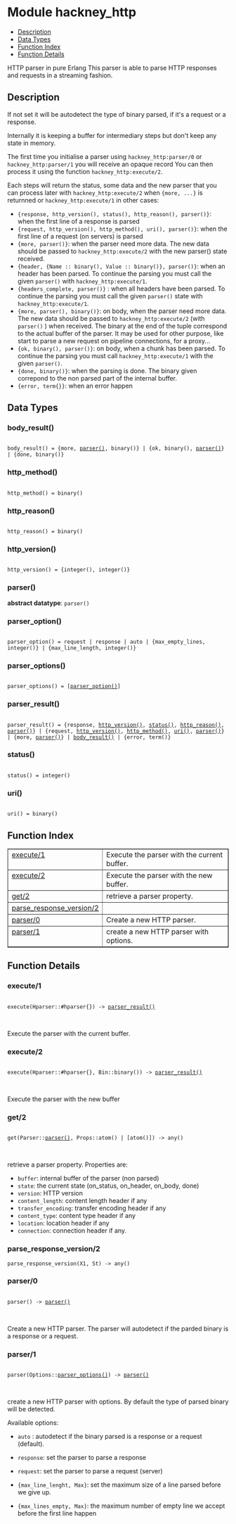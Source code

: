 

# Module hackney_http #
* [Description](#description)
* [Data Types](#types)
* [Function Index](#index)
* [Function Details](#functions)

HTTP parser in pure Erlang
This parser is able to parse HTTP responses and requests in a
streaming fashion.

<a name="description"></a>

## Description ##

If not set it will be autodetect the type of
binary parsed, if it's a request or a response.

Internally it is keeping a buffer for intermediary steps but don't
keep any state in memory.

The first time you initialise a parser using `hackney_http:parser/0`
or `hackney_http:parser/1` you will receive an opaque record You can
then process it using the function `hackney_http:execute/2`.

Each steps will return the status, some data and the new parser that
you can process later with `hackney_http:execute/2` when
`{more, ...}`  is returnned or `hackney_http:execute/1` in other
cases:

- `{response, http_version(), status(), http_reason(), parser()}`:
when the first line of a response is parsed
- `{request, http_version(), http_method(), uri(), parser()}`:
when the first line of a request (on servers) is parsed
- `{more, parser()}`: when the parser need more
data. The new data should be passed to `hackney_http:execute/2` with
the new parser() state received.
- `{header, {Name :: binary(), Value :: binary()}, parser()}`:
when an header has been parsed. To continue the parsing you must
call the given `parser()` with `hackney_http:execute/1`.
- `{headers_complete, parser()}` : when all headers have been parsed.
To continue the parsing you must call the given `parser()` state
with `hackney_http:execute/1`.
- `{more, parser(), binary()}`: on body, when
the parser need more data. The new data should be passed to
`hackney_http:execute/2` (with `parser()` ) when received. The binary at the end of the
tuple correspond to the actual buffer of the parser. It may be used
for other purpose, like start to parse a new request on pipeline
connections, for a proxy...
- `{ok, binary(), parser()}`: on body, when a chunk has been
parsed. To continue the parsing you must call
`hackney_http:execute/1` with the given `parser()`.
- `{done, binary()}`: when the parsing is done. The binary
given correpond to the non parsed part of the internal buffer.
- `{error, term{}}`: when an error happen
<a name="types"></a>

## Data Types ##




### <a name="type-body_result">body_result()</a> ###


<pre><code>
body_result() = {more, <a href="#type-parser">parser()</a>, binary()} | {ok, binary(), <a href="#type-parser">parser()</a>} | {done, binary()}
</code></pre>




### <a name="type-http_method">http_method()</a> ###


<pre><code>
http_method() = binary()
</code></pre>




### <a name="type-http_reason">http_reason()</a> ###


<pre><code>
http_reason() = binary()
</code></pre>




### <a name="type-http_version">http_version()</a> ###


<pre><code>
http_version() = {integer(), integer()}
</code></pre>




### <a name="type-parser">parser()</a> ###


__abstract datatype__: `parser()`




### <a name="type-parser_option">parser_option()</a> ###


<pre><code>
parser_option() = request | response | auto | {max_empty_lines, integer()} | {max_line_length, integer()}
</code></pre>




### <a name="type-parser_options">parser_options()</a> ###


<pre><code>
parser_options() = [<a href="#type-parser_option">parser_option()</a>]
</code></pre>




### <a name="type-parser_result">parser_result()</a> ###


<pre><code>
parser_result() = {response, <a href="#type-http_version">http_version()</a>, <a href="#type-status">status()</a>, <a href="#type-http_reason">http_reason()</a>, <a href="#type-parser">parser()</a>} | {request, <a href="#type-http_version">http_version()</a>, <a href="#type-http_method">http_method()</a>, <a href="#type-uri">uri()</a>, <a href="#type-parser">parser()</a>} | {more, <a href="#type-parser">parser()</a>} | <a href="#type-body_result">body_result()</a> | {error, term()}
</code></pre>




### <a name="type-status">status()</a> ###


<pre><code>
status() = integer()
</code></pre>




### <a name="type-uri">uri()</a> ###


<pre><code>
uri() = binary()
</code></pre>

<a name="index"></a>

## Function Index ##


<table width="100%" border="1" cellspacing="0" cellpadding="2" summary="function index"><tr><td valign="top"><a href="#execute-1">execute/1</a></td><td>Execute the parser with the current buffer.</td></tr><tr><td valign="top"><a href="#execute-2">execute/2</a></td><td>Execute the parser with the new buffer.</td></tr><tr><td valign="top"><a href="#get-2">get/2</a></td><td>retrieve a parser property.</td></tr><tr><td valign="top"><a href="#parse_response_version-2">parse_response_version/2</a></td><td></td></tr><tr><td valign="top"><a href="#parser-0">parser/0</a></td><td>Create a new HTTP parser.</td></tr><tr><td valign="top"><a href="#parser-1">parser/1</a></td><td>create a new HTTP parser with options.</td></tr></table>


<a name="functions"></a>

## Function Details ##

<a name="execute-1"></a>

### execute/1 ###

<pre><code>
execute(Hparser::#hparser{}) -&gt; <a href="#type-parser_result">parser_result()</a>
</code></pre>
<br />

Execute the parser with the current buffer.

<a name="execute-2"></a>

### execute/2 ###

<pre><code>
execute(Hparser::#hparser{}, Bin::binary()) -&gt; <a href="#type-parser_result">parser_result()</a>
</code></pre>
<br />

Execute the parser with the new buffer

<a name="get-2"></a>

### get/2 ###

<pre><code>
get(Parser::<a href="#type-parser">parser()</a>, Props::atom() | [atom()]) -&gt; any()
</code></pre>
<br />

retrieve a parser property.
Properties are:
- `buffer`: internal buffer of the parser (non parsed)
- `state`: the current state (on_status, on_header, on_body, done)
- `version`: HTTP version
- `content_length`: content length header if any
- `transfer_encoding`: transfer encoding header if any
- `content_type`: content type header if any
- `location`: location header if any
- `connection`: connection header if any.

<a name="parse_response_version-2"></a>

### parse_response_version/2 ###

`parse_response_version(X1, St) -> any()`

<a name="parser-0"></a>

### parser/0 ###

<pre><code>
parser() -&gt; <a href="#type-parser">parser()</a>
</code></pre>
<br />

Create a new HTTP parser. The parser will autodetect if the parded
binary is a response or a request.

<a name="parser-1"></a>

### parser/1 ###

<pre><code>
parser(Options::<a href="#type-parser_options">parser_options()</a>) -&gt; <a href="#type-parser">parser()</a>
</code></pre>
<br />

create a new HTTP parser with options. By default the type of
parsed binary will be detected.

Available options:

* `auto` : autodetect if the binary parsed is a response or a
request (default).

* `response`: set the parser to parse a response

* `request`: set the parser to parse a request (server)

* `{max_line_lenght, Max}`: set the maximum size of a line parsed
before we give up.

* `{max_lines_empty, Max}`: the maximum number of empty line we
accept before the first line happen


